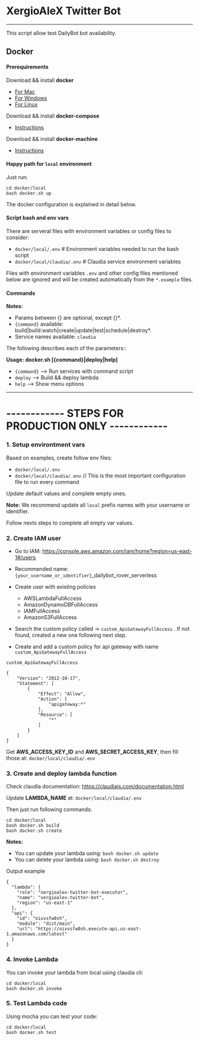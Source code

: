 # XergioAleX Twitter Bot
---

This script allow test DailyBot bot availability.


## Docker

#### Prerequirements

Download && install **docker**
- [For Mac](https://download.docker.com/mac/stable/Docker.dmg)
- [For Windows](https://download.docker.com/win/stable/InstallDocker.msi)
- [For Linux](https://docs.docker.com/engine/getstarted/step_one/#docker-for-linux)

Download && install **docker-compose**
- [Instructions](https://docs.docker.com/compose/install/)

Download && install **docker-machine**
- [Instructions](https://docs.docker.com/machine/install-machine/)


#### Happy path for `local` environment

Just run:
```
cd docker/local
bash docker.sh up
```

The docker configuration is explained in detail below.

#### Script bash and env vars

There are serveral files with environment variables or config files to consider:

- `docker/local/.env` # Environment variables needed to run the bash script
- `docker/local/claudia/.env` # Claudia service environment variables

Files with environment variables `.env` and other config files mentioned below are ignored and will be created automatically from the `*.example` files.

#### Commands

**Notes:**

- Params between {} are optional, except {}*.
- `{command}` available: build|build:watch|create|update|test|schedule|destroy*.
- Service names available: `claudia`

The following describes each of the parameters::

**Usage: docker.sh [{command}|deploy|help]**

* `{command}` --> Run services with command script
* `deploy` --> Build && deploy lambda
* `help` --> Show menu options



---

# ------------ STEPS FOR PRODUCTION ONLY ------------

### 1. Setup environtment vars

Based on examples, create follow env files:

- `docker/local/.env`
- `docker/local/claudia/.env` // This is the most important configuration file to run every command

Update default values and complete empty ones.

**Note:** We recommend update all `local` prefix names with your username or identifier.

Follow nexts steps to complete all empty var values.

### 2. Create IAM user

- Go to IAM: https://console.aws.amazon.com/iam/home?region=us-east-1#/users
- Recommended name: `{your_username_or_identifier}`_dailybot_rover_serverless
- Create user with existing policies
  - AWSLambdaFullAccess
  - AmazonDynamoDBFullAccess
  - IAMFullAccess
  - AmazonS3FullAccess

- Search the custom policy called -> `custom_ApiGatewayFullAccess` . If not found, created a new one following next step.
- Create and add a custom policy for api gateway with name `custom_ApiGatewayFullAccess`

```
custom_ApiGatewayFullAccess

{
    "Version": "2012-10-17",
    "Statement": [
        {
            "Effect": "Allow",
            "Action": [
                "apigateway:*"
            ],
            "Resource": [
                "*"
            ]
        }
    ]
}
```

Get **AWS_ACCESS_KEY_ID** and **AWS_SECRET_ACCESS_KEY**, then fill those at: `docker/local/claudia/.env`


### 3. Create and deploy lambda function

Check claudia documentation: https://claudiajs.com/documentation.html

Update **LAMBDA_NAME** at: `docker/local/claudia/.env`

Then just run following commands:
```
cd docker/local
bash docker.sh build
bash docker.sh create
```

**Notes:**

- You can update your lambda using: `bash docker.sh update`
- You can delete your lambda using: `bash docker.sh destroy`


Output example
```
{
  "lambda": {
    "role": "xergioalex-twitter-bot-executor",
    "name": "xergioalex-twitter-bot",
    "region": "us-east-1"
  },
  "api": {
    "id": "oixvsfw0sh",
    "module": "dist/main",
    "url": "https://oixvsfw0sh.execute-api.us-east-1.amazonaws.com/latest"
  }
}
```

### 4. Invoke Lambda

You can invoke your lambda from local using claudia cli:
```
cd docker/local
bash docker.sh invoke
```

### 5. Test Lambda code

Using mocha you can test your code:
```
cd docker/local
bash docker.sh test
```


